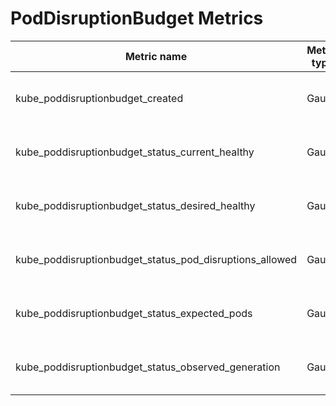 # PodDisruptionBudget Metrics

| Metric name| Metric type | Labels/tags | Status |
| ---------- | ----------- | ----------- | ----------- |
| kube_poddisruptionbudget_created | Gauge | `poddisruptionbudget`=&lt;pdb-name&gt; <br> `namespace`=&lt;pdb-namespace&gt;  | STABLE
| kube_poddisruptionbudget_status_current_healthy | Gauge | `poddisruptionbudget`=&lt;pdb-name&gt; <br> `namespace`=&lt;pdb-namespace&gt;  | STABLE
| kube_poddisruptionbudget_status_desired_healthy | Gauge | `poddisruptionbudget`=&lt;pdb-name&gt; <br> `namespace`=&lt;pdb-namespace&gt;  | STABLE
| kube_poddisruptionbudget_status_pod_disruptions_allowed | Gauge | `poddisruptionbudget`=&lt;pdb-name&gt; <br> `namespace`=&lt;pdb-namespace&gt;  | STABLE
| kube_poddisruptionbudget_status_expected_pods | Gauge | `poddisruptionbudget`=&lt;pdb-name&gt; <br> `namespace`=&lt;pdb-namespace&gt;  | STABLE
| kube_poddisruptionbudget_status_observed_generation | Gauge | `poddisruptionbudget`=&lt;pdb-name&gt; <br> `namespace`=&lt;pdb-namespace&gt;  | STABLE
